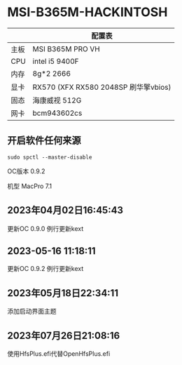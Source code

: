 # MSI-B365M-HACKINTOSH
| |  配置表 |
|---|--|
|主板 |MSI B365M PRO VH|
|CPU |intel i5 9400F|
|内存 |8g*2 2666|
|显卡 |RX570 (XFX RX580 2048SP 刷华擎vbios)|
|固态| 海康威视 512G|
|网卡| bcm943602cs|

## 开启软件任何来源
```
sudo spctl --master-disable
```

OC版本 0.9.2

机型 MacPro 7.1

## 2023年04月02日16:45:43
更新OC 0.9.0
例行更新kext

## 2023-05-16 11:18:11
更新OC 0.9.2
例行更新kext

## 2023年05月18日22:34:11
添加启动界面主题

## 2023年07月26日21:08:16
使用HfsPlus.efi代替OpenHfsPlus.efi






